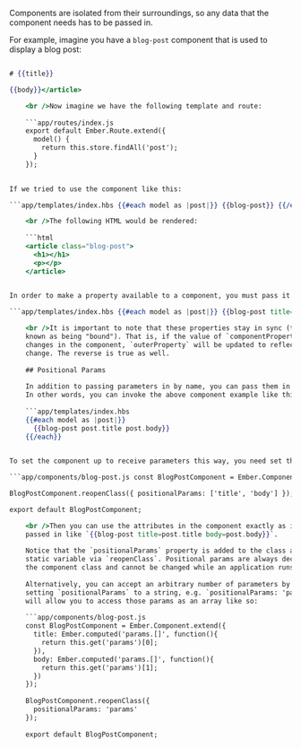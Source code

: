 Components are isolated from their surroundings, so any data that the component needs has to be passed in.

For example, imagine you have a `blog-post` component that is used to display a blog post:

```app/templates/components/blog-post.hbs <article class="blog-post"> 

# {{title}}

{{body}}</article>

    <br />Now imagine we have the following template and route:
    
    ```app/routes/index.js
    export default Ember.Route.extend({
      model() {
        return this.store.findAll('post');
      }
    });
    

If we tried to use the component like this:

```app/templates/index.hbs {{#each model as |post|}} {{blog-post}} {{/each}}

    <br />The following HTML would be rendered:
    
    ```html
    <article class="blog-post">
      <h1></h1>
      <p></p>
    </article>
    

In order to make a property available to a component, you must pass it in like this:

```app/templates/index.hbs {{#each model as |post|}} {{blog-post title=post.title body=post.body}} {{/each}}

    <br />It is important to note that these properties stay in sync (technically
    known as being "bound"). That is, if the value of `componentProperty`
    changes in the component, `outerProperty` will be updated to reflect that
    change. The reverse is true as well.
    
    ## Positional Params
    
    In addition to passing parameters in by name, you can pass them in by position.
    In other words, you can invoke the above component example like this:
    
    ```app/templates/index.hbs
    {{#each model as |post|}}
      {{blog-post post.title post.body}}
    {{/each}}
    

To set the component up to receive parameters this way, you need set the [`positionalParams`](http://emberjs.com/api/classes/Ember.Component.html#property_positionalParams) attribute in your component class.

```app/components/blog-post.js const BlogPostComponent = Ember.Component.extend({});

BlogPostComponent.reopenClass({ positionalParams: ['title', 'body'] });

export default BlogPostComponent;

    <br />Then you can use the attributes in the component exactly as if they had been
    passed in like `{{blog-post title=post.title body=post.body}}`.
    
    Notice that the `positionalParams` property is added to the class as a
    static variable via `reopenClass`. Positional params are always declared on
    the component class and cannot be changed while an application runs.
    
    Alternatively, you can accept an arbitrary number of parameters by
    setting `positionalParams` to a string, e.g. `positionalParams: 'params'`. This
    will allow you to access those params as an array like so:
    
    ```app/components/blog-post.js
    const BlogPostComponent = Ember.Component.extend({
      title: Ember.computed('params.[]', function(){
        return this.get('params')[0];
      }),
      body: Ember.computed('params.[]', function(){
        return this.get('params')[1];
      })
    });
    
    BlogPostComponent.reopenClass({
      positionalParams: 'params'
    });
    
    export default BlogPostComponent;
